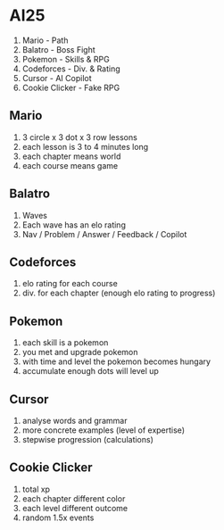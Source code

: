 # AI25

1. Mario - Path
1. Balatro - Boss Fight
1. Pokemon - Skills & RPG
1. Codeforces - Div. & Rating
1. Cursor - AI Copilot
1. Cookie Clicker - Fake RPG

## Mario

1. 3 circle x 3 dot x 3 row lessons
1. each lesson is 3 to 4 minutes long
1. each chapter means world
1. each course means game

## Balatro

1. Waves
1. Each wave has an elo rating
1. Nav / Problem / Answer / Feedback / Copilot

## Codeforces

1. elo rating for each course
1. div. for each chapter (enough elo rating to progress)

## Pokemon

1. each skill is a pokemon
1. you met and upgrade pokemon
1. with time and level the pokemon becomes hungary
1. accumulate enough dots will level up

## Cursor

1. analyse words and grammar
1. more concrete examples (level of expertise)
1. stepwise progression (calculations)

## Cookie Clicker

1. total xp
1. each chapter different color
1. each level different outcome
1. random 1.5x events


